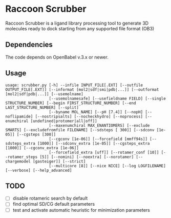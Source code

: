 # Raccoon Scrubber
Raccoon Scrubber is a ligand library processing tool to generate 3D molecules ready to dock starting from any supported file format (OB3)

## Dependencies
The code depends on OpenBabel v.3.x or newer.

## Usage
```
usage: scrubber.py [-h] --infile INPUT_FILE[.EXT] [--outfile OUTPUT_FILE[.EXT]] [--informat [mol2|sdf|smi|pdb|...]] [--outformat [mol2|sdf|pdb|...]] [--usemolname]
                   [--usemolnamesafe] [--usefieldname FIELD] [--single STRUCTURE_NUMBER] [--begin FIRST_STRUCTURE_NUMBER] [--end LAST_STRUCTURE_NUMBER] [--split]
                   [--byname MOL_NAME] [--pH [7.4]] [--nopH] [--noflipamide] [--nostripsalts] [--nocheckhydro] [--noprocess] [--enumchiral [undefined|protomer|all|off]]
                   [--maxenumchiral MAX_ENANTIOMERS] [--exclude SMARTS] [--excludefromfile FILENAME] [--sdsteps [ 300]] [--sdconv [1e-05]] [--cgsteps [300]]
                   [--cgconv [1e-06]] [--forcefield [mmff94s]] [--sdsteps_extra [1000]] [--sdconv_extra [1e-05]] [--cgsteps_extra [1000]] [--cgconv_extra [1e-06]]
                   [--forcefield_extra [uff]] [--rotamer_conf [10]] [--rotamer_steps [5]] [--nomini] [--noextra] [--norotamer] [--chargemodel [gasteiger]] [--strict]
                   [--multicore [8]] [--nice NICE] [--log LOGFILENAME] [--verbose] [--help_advanced]
```
## TODO

- [ ] disable rotameric search by default
- [ ] find optimal SD/CG default parameters
- [ ] test and activate automatic heuristic for minimization parameters
